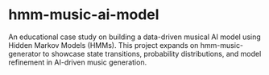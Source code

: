 # hmm-music-ai-model
An educational case study on building a data-driven musical AI model using Hidden Markov Models (HMMs). This project expands on hmm-music-generator to showcase state transitions, probability distributions, and model refinement in AI-driven music generation.
